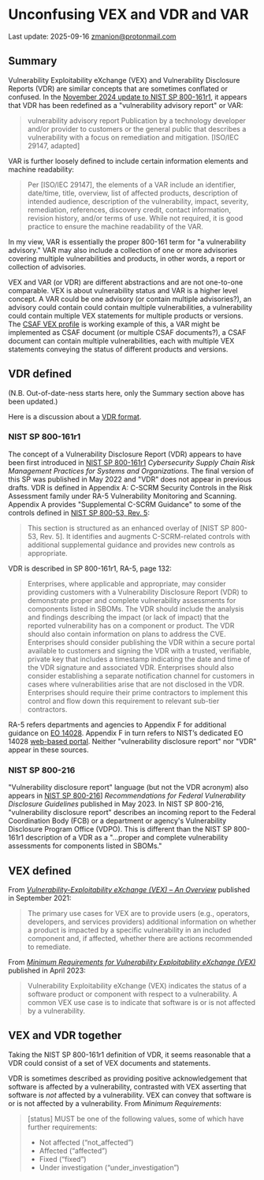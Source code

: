 # Unconfusing VEX and VDR and VAR

Last update: 2025-09-16
zmanion@protonmail.com

## Summary

Vulnerability Exploitability eXchange (VEX) and Vulnerability Disclosure Reports (VDR) are similar concepts that are sometimes conflated or confused. In the [November 2024 update to NIST SP 800-161r1](https://nvlpubs.nist.gov/nistpubs/SpecialPublications/NIST.SP.800-161r1-upd1.pdf), it appears that VDR has been redefined as a "vulnerability advisory report" or VAR:

> vulnerability advisory report
> Publication by a technology developer and/or provider to customers or the general public that describes a
vulnerability with a focus on remediation and mitigation. [ISO/IEC 29147, adapted]

VAR is further loosely defined to include certain information elements and machine readability:

> Per [ISO/IEC 29147], the elements of a VAR include an identifier, date/time, title, overview, list of affected products, description of intended audience, description of the vulnerability, impact, severity, remediation, references, discovery credit, contact information, revision history, and/or terms of use. While not required, it is good practice to ensure the machine readability of the VAR.

In my view, VAR is essentially the proper 800-161 term for "a vulnerability advisory."  VAR may also include a collection of one or more advisories covering multiple vulnerabilities and products, in other words, a report or collection of advisories.

VEX and VAR (or VDR) are different abstractions and are not one-to-one comparable. VEX is about vulnerability status and VAR is a higher level concept. A VAR could be one advisory (or contain multiple advisories?), an advisory could contain could contain multiple vulnerabilities, a vulnerability could contain multiple VEX statements for multiple products or versions. The [CSAF VEX profile](https://docs.oasis-open.org/csaf/csaf/v2.0/os/csaf-v2.0-os.html#45-profile-5-vex) is working example of this, a VAR might be implemented as CSAF document (or multiple CSAF documents?), a CSAF document can contain multiple vulnerabilities, each with multiple VEX statements conveying the status of different products and versions.

## VDR defined

(N.B. Out-of-date-ness starts here, only the Summary section above has been updated.)

Here is a discussion about a [VDR format](https://github.com/ossf/wg-vulnerability-disclosures/issues/172).

### NIST SP 800-161r1

The concept of a Vulnerability Disclosure Report (VDR) appears to have been first introduced in [NIST SP 800-161r1](https://doi.org/10.6028/NIST.SP.800-161r1) *Cybersecurity Supply Chain Risk Management Practices for Systems and Organizations*. The final version of this SP was published in May 2022 and "VDR" does not appear in previous drafts. VDR is defined in Appendix A: C-SCRM Security Controls in the Risk Assessment family under RA-5 Vulnerability Monitoring and Scanning. Appendix A provides "Supplemental C-SCRM Guidance" to some of the controls defined in [NIST SP 800-53, Rev. 5](https://nvlpubs.nist.gov/nistpubs/SpecialPublications/NIST.SP.800-53r5.pdf):

> This section is structured as an enhanced overlay of \[NIST SP 800-53, Rev. 5\]. It identifies and augments C-SCRM-related controls with additional supplemental guidance and provides new controls as appropriate.

VDR is described in SP 800-161r1, RA-5, page 132:

> Enterprises, where applicable and appropriate, may consider providing customers with a Vulnerability Disclosure Report (VDR) to demonstrate proper and complete vulnerability assessments for components listed in SBOMs. The VDR should include the analysis and findings describing the impact (or lack of impact) that the reported vulnerability has on a component or product. The VDR should also contain information on plans to address the CVE. Enterprises should consider publishing the VDR within a secure portal available to customers and signing the VDR with a trusted, verifiable, private key that includes a timestamp indicating the date and time of the VDR signature and associated VDR. Enterprises should also consider establishing a separate notification channel for customers in cases where vulnerabilities arise that are not disclosed in the VDR. Enterprises should require their prime contractors to implement this control and flow down this requirement to relevant sub-tier contractors.

RA-5 refers departments and agencies to Appendix F for additional guidance on [EO 14028](https://www.federalregister.gov/executive-order/14028). Appendix F in turn refers to NIST’s dedicated EO 14028 [web-based portal](https://www.nist.gov/itl/executive-order-14028-improving-nations-cybersecurity). Neither "vulnerability disclosure report" nor "VDR" appear in these sources.

### NIST SP 800-216

"Vulnerability disclosure report" language (but not the VDR acronym) also appears in [NIST SP 800-216](https://csrc.nist.gov/pubs/sp/800/216/final)] *Recommendations for Federal Vulnerability Disclosure Guidelines* published in May 2023. In NIST SP 800-216, "vulnerability disclosure report" describes an incoming report to the Federal Coordination Body (FCB) or a department or agency's Vulnerability Disclosure Program Office (VDPO). This is different than the NIST SP 800-161r1 description of a VDR as a "...proper and complete vulnerability assessments for components listed in SBOMs."

## VEX defined

From [*Vulnerability-Exploitability eXchange (VEX) – An Overview*](https://ntia.gov/sites/default/files/publications/vex_one-page_summary_0.pdf) published in September 2021:

> The primary use cases for VEX are to provide users (e.g., operators, developers, and services providers) additional information on whether a product is impacted by a specific vulnerability in an included component and, if affected, whether there are actions recommended to remediate.

From [*Minimum Requirements for Vulnerability Exploitability eXchange (VEX)*](https://www.cisa.gov/sites/default/files/2023-04/minimum-requirements-for-vex-508c.pdf) published in April 2023:

> Vulnerability Exploitability eXchange (VEX) indicates the status of a software product or component with respect to a vulnerability. A common VEX use case is to indicate that software is or is not affected by a vulnerability.

## VEX and VDR together

Taking the NIST SP 800-161r1 definition of VDR, it seems reasonable that a VDR could consist of a set of VEX documents and statements.

VDR is sometimes described as providing positive acknowledgement that software is affected by a vulnerability, contrasted with VEX asserting that software is *not* affected by a vulnerability. VEX can convey that software is or is not affected by a vulnerability. From *Minimum Requirements*:

> \[status\] MUST be one of the following values, some of which have further requirements:
>
> * Not affected (“not\_affected”)
> * Affected (“affected”)
> * Fixed (“fixed”)
> * Under investigation (“under\_investigation”)
